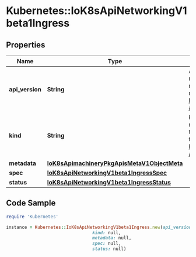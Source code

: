 # Kubernetes::IoK8sApiNetworkingV1beta1Ingress

## Properties

Name | Type | Description | Notes
------------ | ------------- | ------------- | -------------
**api_version** | **String** | APIVersion defines the versioned schema of this representation of an object. Servers should convert recognized schemas to the latest internal value, and may reject unrecognized values. More info: https://git.k8s.io/community/contributors/devel/sig-architecture/api-conventions.md#resources | [optional] 
**kind** | **String** | Kind is a string value representing the REST resource this object represents. Servers may infer this from the endpoint the client submits requests to. Cannot be updated. In CamelCase. More info: https://git.k8s.io/community/contributors/devel/sig-architecture/api-conventions.md#types-kinds | [optional] 
**metadata** | [**IoK8sApimachineryPkgApisMetaV1ObjectMeta**](IoK8sApimachineryPkgApisMetaV1ObjectMeta.md) |  | [optional] 
**spec** | [**IoK8sApiNetworkingV1beta1IngressSpec**](IoK8sApiNetworkingV1beta1IngressSpec.md) |  | [optional] 
**status** | [**IoK8sApiNetworkingV1beta1IngressStatus**](IoK8sApiNetworkingV1beta1IngressStatus.md) |  | [optional] 

## Code Sample

```ruby
require 'Kubernetes'

instance = Kubernetes::IoK8sApiNetworkingV1beta1Ingress.new(api_version: null,
                                 kind: null,
                                 metadata: null,
                                 spec: null,
                                 status: null)
```


